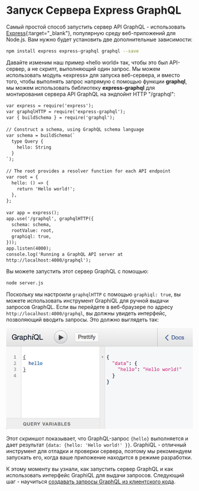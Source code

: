 # Запуск Сервера Express GraphQL

Самый простой способ запустить сервер API GraphQL - использовать [Express](https://expressjs.com/ru/){:target="_blank"}, популярную среду веб-приложений для Node.js. Вам нужно будет установить две дополнительные зависимости:

```bash
npm install express express-graphql graphql --save
```

Давайте изменим наш пример «hello world» так, чтобы это был API-сервер, а не скрипт, выполняющий один запрос. Мы можем использовать модуль «express» для запуска веб-сервера, и вместо того, чтобы выполнять запрос напрямую с помощью функции **graphql**, мы можем использовать библиотеку **express-graphql** для монтирования сервера API GraphQL на эндпойнт HTTP "/graphql":

```
var express = require('express');
var graphqlHTTP = require('express-graphql');
var { buildSchema } = require('graphql');

// Construct a schema, using GraphQL schema language
var schema = buildSchema(`
  type Query {
    hello: String
  }
`);

// The root provides a resolver function for each API endpoint
var root = {
  hello: () => {
    return 'Hello world!';
  },
};

var app = express();
app.use('/graphql', graphqlHTTP({
  schema: schema,
  rootValue: root,
  graphiql: true,
}));
app.listen(4000);
console.log('Running a GraphQL API server at http://localhost:4000/graphql');
```

Вы можете запустить этот сервер GraphQL с помощью:

```bash
node server.js
```

Поскольку мы настроили ```graphqlHTTP``` с помощью ```graphiql: true```, вы можете использовать инструмент GraphiQL для ручной выдачи запросов GraphQL. Если вы перейдете в веб-браузере по адресу ```http://localhost:4000/graphql```, вы должны увидеть интерфейс, позволяющий вводить запросы. Это должно выглядеть так:

![hello](img/hello.png)

Этот скриншот показывает, что GraphQL-запрос ```{hello}``` выполняется и дает результат ```{data: {hello: 'Hello world!' }}```. GraphiQL - отличный инструмент для отладки и проверки сервера, поэтому мы рекомендуем запускать его, когда ваше приложение находится в режиме разработки.

К этому моменту вы узнали, как запустить сервер GraphQL и как использовать интерфейс GraphiQL для выдачи запросов. Следующий шаг - научиться [создавать запросы GraphQL из клиентского кода](graphql-clients.md).